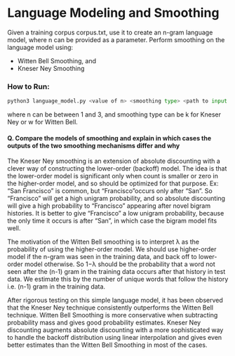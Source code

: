 
Language Modeling and Smoothing
==================
Given a training corpus corpus.txt, use it to create an n-gram language model, where n can be provided as a parameter. Perform smoothing on the language model using:
+ Witten Bell Smoothing, and
+ Kneser Ney Smoothing
  
### How to Run:
```python
python3 language_model.py <value of n> <smoothing type> <path to input corpus>
```
where n can be between 1 and 3, and smoothing type can be k for Kneser Ney or w for Witten Bell.

#### Q.  Compare the models of smoothing and explain in which cases the outputs of the two smoothing mechanisms differ and why

The Kneser Ney smoothing is an extension of absolute discounting with a clever way of constructing the lower-order (backoff) model. The idea is that the lower-order model is significant only when count is smaller or zero in the higher-order model, and so should be optimized for that purpose. Ex: “San Francisco” is common, but “Francisco”occurs only after “San”. So “Francisco” will get a high unigram probability, and so absolute discounting will give a high probability to “Francisco” appearing after novel bigram histories. It is better to give “Francisco” a low unigram probability, because the only time it occurs is after “San”, in which case the bigram model fits well.

The motivation of the Witten Bell smoothing is to interpret λ as the probability of using the higher-order model. We should use higher-order model if the n-gram was seen in the training data, and back off to lower-order model otherwise. So 1−λ should be the probability that a word not seen after the (n-1) gram in the training data occurs after that history in test data. We estimate this by the number of unique words that follow the history i.e. (n-1) gram in the training data.

After rigorous testing on this simple language model, it has been observed that the Kneser Ney technique consistently outperforms the Witten Bell technique. Witten Bell Smoothing is more conservative when subtracting probability mass and gives good probability estimates. Kneser Ney discounting augments absolute discounting with a more sophisticated way to handle the backoff distribution using linear interpolation and gives even better estimates than the Witten Bell Smoothing in most of the cases.
